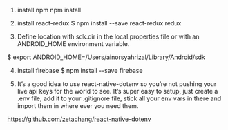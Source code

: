 1. install npm
npm install

2. install react-redux
$ npm install --save react-redux redux

3. Define location with sdk.dir in the local.properties file or with an ANDROID_HOME environment variable.

$ export ANDROID_HOME=/Users/ainorsyahrizal/Library/Android/sdk

4. install firebase
$ npm install --save firebase

5. It’s a good idea to use react-native-dotenv so you’re not pushing your live api keys for the world to see. It’s super easy to setup, just create a .env file, add it to your .gitignore file, stick all your env vars in there and import them in where ever you need them.

https://github.com/zetachang/react-native-dotenv
